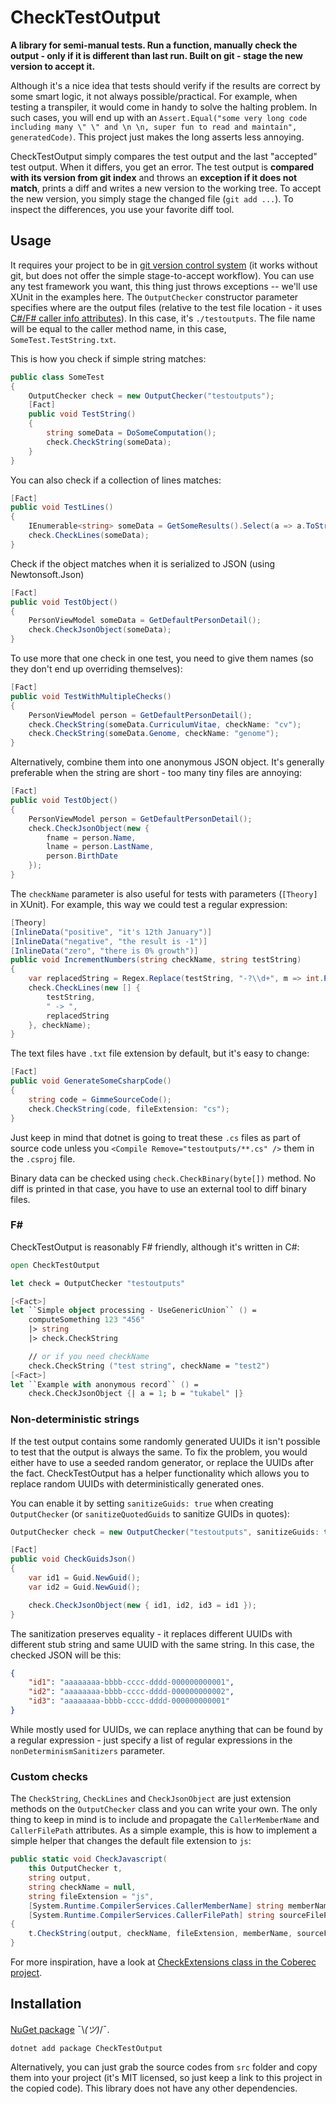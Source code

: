# CheckTestOutput

**A library for semi-manual tests. Run a function, manually check the output - only if it is different than last run. Built on git - stage the new version to accept it.**

Although it's a nice idea that tests should verify if the results are correct by some smart logic, it not always possible/practical. For example, when testing a transpiler, it would come in handy to solve the halting problem. In such cases, you will end up with an `Assert.Equal("some very long code including many \" \" and \n \n, super fun to read and maintain", generatedCode)`. This project just makes the long asserts less annoying.

CheckTestOutput simply compares the test output and the last "accepted" test output. When it differs, you get an error.
The test output is **compared with its version from git index** and throws an **exception if it does not match**, prints a diff and writes a new version to the working tree.
To accept the new version, you simply stage the changed file (`git add ...`).
To inspect the differences, you use your favorite diff tool.

## Usage

It requires your project to be in [git version control system](https://git-scm.com/) (it works without git, but does not offer the simple stage-to-accept workflow).
You can use any test framework you want, this thing just throws exceptions -- we'll use XUnit in the examples here.
The `OutputChecker` constructor parameter specifies where are the output files (relative to the test file location - it uses [C#/F# caller info attributes](https://docs.microsoft.com/cs-cz/dotnet/csharp/programming-guide/concepts/caller-information)).
In this case, it's `./testoutputs`.
The file name will be equal to the caller method name, in this case, `SomeTest.TestString.txt`.

This is how you check if simple string matches:

```csharp
public class SomeTest
{
    OutputChecker check = new OutputChecker("testoutputs");
    [Fact]
    public void TestString()
    {
        string someData = DoSomeComputation();
        check.CheckString(someData);
    }
}
```

You can also check if a collection of lines matches:

```csharp
[Fact]
public void TestLines()
{
    IEnumerable<string> someData = GetSomeResults().Select(a => a.ToString());
    check.CheckLines(someData);
}
```

Check if the object matches when it is serialized to JSON (using Newtonsoft.Json)

```csharp
[Fact]
public void TestObject()
{
    PersonViewModel someData = GetDefaultPersonDetail();
    check.CheckJsonObject(someData);
}
```

To use more that one check in one test, you need to give them names (so they don't end up overriding themselves):

```csharp
[Fact]
public void TestWithMultipleChecks()
{
    PersonViewModel person = GetDefaultPersonDetail();
    check.CheckString(someData.CurriculumVitae, checkName: "cv");
    check.CheckString(someData.Genome, checkName: "genome");
}
```

Alternatively, combine them into one anonymous JSON object. It's generally preferable when the string are short - too many tiny files are annoying:

```csharp
[Fact]
public void TestObject()
{
    PersonViewModel person = GetDefaultPersonDetail();
    check.CheckJsonObject(new {
        fname = person.Name,
        lname = person.LastName,
        person.BirthDate
    });
}
```

The `checkName` parameter is also useful for tests with parameters (`[Theory]` in XUnit).
For example, this way we could test a regular expression:

```csharp
[Theory]
[InlineData("positive", "it's 12th January")]
[InlineData("negative", "the result is -1")]
[InlineData("zero", "there is 0% growth")]
public void IncrementNumbers(string checkName, string testString)
{
    var replacedString = Regex.Replace(testString, "-?\\d+", m => int.Parse(m.Value) + 1 + "");
    check.CheckLines(new [] {
        testString,
        " -> ",
        replacedString
    }, checkName);
}
```

The text files have `.txt` file extension by default, but it's easy to change:

```csharp
[Fact]
public void GenerateSomeCsharpCode()
{
    string code = GimmeSourceCode();
    check.CheckString(code, fileExtension: "cs");
}
```

Just keep in mind that dotnet is going to treat these `.cs` files as part of source code unless you `<Compile Remove="testoutputs/**.cs" />` them in the `.csproj` file.

Binary data can be checked using `check.CheckBinary(byte[])` method. No diff is printed in that case, you have to use an external tool to diff binary files.

### F#

CheckTestOutput is reasonably F# friendly, although it's written in C#:

```fsharp
open CheckTestOutput

let check = OutputChecker "testoutputs"

[<Fact>]
let ``Simple object processing - UseGenericUnion`` () =
    computeSomething 123 "456"
    |> string
    |> check.CheckString

    // or if you need checkName
    check.CheckString ("test string", checkName = "test2")
[<Fact>]
let ``Example with anonymous record`` () =
    check.CheckJsonObject {| a = 1; b = "tukabel" |}
```

### Non-deterministic strings

If the test output contains some randomly generated UUIDs it isn't possible to test that the output is always the same. To fix the problem, you would either have to use a seeded random generator, or replace the UUIDs after the fact. CheckTestOutput has a helper functionality which allows you to replace random UUIDs with deterministically generated ones.

You can enable it by setting `sanitizeGuids: true` when creating `OutputChecker` (or `sanitizeQuotedGuids` to sanitize GUIDs in quotes):

```csharp
OutputChecker check = new OutputChecker("testoutputs", sanitizeGuids: true);

[Fact]
public void CheckGuidsJson()
{
    var id1 = Guid.NewGuid();
    var id2 = Guid.NewGuid();

    check.CheckJsonObject(new { id1, id2, id3 = id1 });
}
```

The sanitization preserves equality - it replaces different UUIDs with different stub string and same UUID with the same string. In this case, the checked JSON will be this:

```json
{
	"id1": "aaaaaaaa-bbbb-cccc-dddd-000000000001",
	"id2": "aaaaaaaa-bbbb-cccc-dddd-000000000002",
	"id3": "aaaaaaaa-bbbb-cccc-dddd-000000000001"
}
```

While mostly used for UUIDs, we can replace anything that can be found by a regular expression - just specify a list of regular expressions in the `nonDeterminismSanitizers` parameter.

### Custom checks

The `CheckString`, `CheckLines` and `CheckJsonObject` are just extension methods on the `OutputChecker` class and you can write your own.
The only thing to keep in mind is to include and propagate the `CallerMemberName` and `CallerFilePath` attributes.
As a simple example, this is how to implement a simple helper that changes the default file extension to `js`:

```csharp
public static void CheckJavascript(
    this OutputChecker t,
    string output,
    string checkName = null,
    string fileExtension = "js",
    [System.Runtime.CompilerServices.CallerMemberName] string memberName = null,
    [System.Runtime.CompilerServices.CallerFilePath] string sourceFilePath = null)
{
    t.CheckString(output, checkName, fileExtension, memberName, sourceFilePath);
}

```

For more inspiration, have a look at [CheckExtensions class in the Coberec project](https://github.com/exyi/coberec/blob/83f4a744af8cc9ec2c3e24d86d25840c41617ed2/src/Coberec.ExprCS.Tests/CheckExtensions.cs).

## Installation

[NuGet package](https://www.nuget.org/packages/CheckTestOutput) ¯\\_(ツ)_/¯.

```
dotnet add package CheckTestOutput
```

Alternatively, you can just grab the source codes from `src` folder and copy them into your project (it's MIT licensed, so just keep a link to this project in the copied code). This library does not have any other dependencies.

